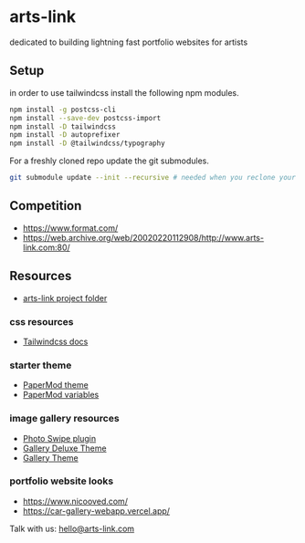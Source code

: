 # arts-link
dedicated to building lightning fast portfolio websites for artists

## Setup

in order to use tailwindcss install the following npm modules.  

```bash
npm install -g postcss-cli
npm install --save-dev postcss-import
npm install -D tailwindcss
npm install -D autoprefixer
npm install -D @tailwindcss/typography
```

For a freshly cloned repo update the git submodules.  

```bash
git submodule update --init --recursive # needed when you reclone your repo (submodules may not get cloned automatically)
```

## Competition

- https://www.format.com/ 
- https://web.archive.org/web/20020220112908/http://www.arts-link.com:80/ 

## Resources  

- [arts-link project folder](https://docs.google.com/document/d/1fLLuI-PdlMsFoGNuLFCQZiZC0hyGsWXNpBg48teuiVc/edit)

### css resources

- [Tailwindcss docs](https://tailwindcss.com/docs/installation)

### starter theme
- [PaperMod theme](https://github.com/adityatelange/hugo-PaperMod/wiki/Installation)
- [PaperMod variables](https://github.com/adityatelange/hugo-PaperMod/wiki/Variables)

### image gallery resources

- [Photo Swipe plugin](https://github.com/dimsemenov/PhotoSwipe)
- [Gallery Deluxe Theme](https://github.com/bep/gallerydeluxe)
- [Gallery Theme](https://github.com/nicokaiser/hugo-theme-gallery)

### portfolio website looks

- https://www.nicooved.com/
- https://car-gallery-webapp.vercel.app/

Talk with us: hello@arts-link.com